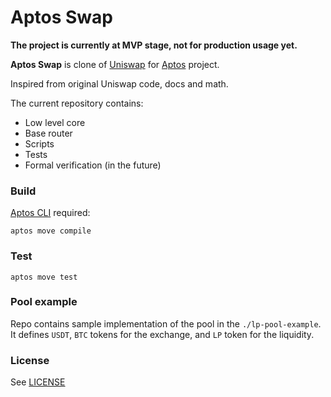 # Aptos Swap 

**The project is currently at MVP stage, not for production usage yet.**

**Aptos Swap** is clone of [Uniswap](https://uniswap.org/) for [Aptos](https://www.aptos.com/) project. 

Inspired from original Uniswap code, docs and math.

The current repository contains: 

* Low level core
* Base router
* Scripts
* Tests
* Formal verification (in the future)

### Build

[Aptos CLI](https://github.com/aptos-labs/aptos-core/releases) required:

    aptos move compile

### Test

    aptos move test

### Pool example

Repo contains sample implementation of the pool in the `./lp-pool-example`. It defines `USDT`, `BTC` tokens for the exchange, 
and `LP` token for the liquidity. 


### License

See [LICENSE](LICENSE)

